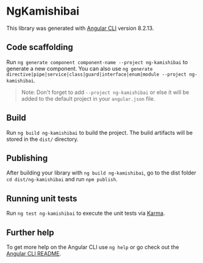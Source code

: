 # NgKamishibai

This library was generated with [Angular CLI](https://github.com/angular/angular-cli) version 8.2.13.

## Code scaffolding

Run `ng generate component component-name --project ng-kamishibai` to generate a new component. You can also use `ng generate directive|pipe|service|class|guard|interface|enum|module --project ng-kamishibai`.
> Note: Don't forget to add `--project ng-kamishibai` or else it will be added to the default project in your `angular.json` file. 

## Build

Run `ng build ng-kamishibai` to build the project. The build artifacts will be stored in the `dist/` directory.

## Publishing

After building your library with `ng build ng-kamishibai`, go to the dist folder `cd dist/ng-kamishibai` and run `npm publish`.

## Running unit tests

Run `ng test ng-kamishibai` to execute the unit tests via [Karma](https://karma-runner.github.io).

## Further help

To get more help on the Angular CLI use `ng help` or go check out the [Angular CLI README](https://github.com/angular/angular-cli/blob/master/README.md).
